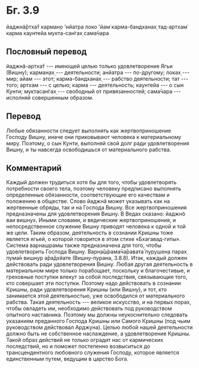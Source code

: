 # Бг. 3.9

йаджн̃а̄ртха̄т карман̣о 'нйатра локо 'йам̇ карма-бандханах̣ тад-артхам̇ карма
каунтейа мукта-сан̇гах̣ сама̄чара

## Пословный перевод

йаджн̃а-артха̄т --- имеющей целью только удовлетворение Ягьи (Вишну);
карман̣ах̣ --- деятельности; анйатра --- по-другому; локах̣ --- мир; айам
--- этот; карма-бандханах̣ --- рабство деятельности; тат --- того; артхам
--- с целью; карма --- деятельность; каунтейа --- о сын Кунти;
муктасан̇гах̣ --- свободный от привязанностей; сама̄чара --- исполняй
совершенным образом.

## Перевод

Любые обязанности следует выполнять как жертвоприношение Господу Вишну,
иначе они приковывают человека к материальному миру. Поэтому, о сын
Кунти, выполняй свой долг ради удовлетворения Вишну, и ты навсегда
освободишься от материального рабства.

## Комментарий

Каждый должен трудиться хотя бы для того, чтобы удовлетворять
потребности своего тела, поэтому человеку предписано выполнять
определенные обязанности, соответствующие его качествам и положению в
обществе. Слово йаджн̃а может указывать как на жертвенные обряды, так и
на Господа Вишну. Все жертвоприношения предназначены для удовлетворения
Вишну. В Ведах сказано: йаджн̃о ваи вишн̣ух̣. Иными словами, и ведические
жертвоприношения, и непосредственное служение Вишну приводят человека к
одной и той же цели. Таким образом, деятельность в сознании Кришны тоже
является ягьей, о которой говорится в этом стихе «Бхагавад-гиты».
Система варнашрамы также предназначена для того, чтобы удовлетворить
Господа Вишну. Варн̣а̄ш́рама̄ча̄равата̄ пурушен̣а парах̣ пума̄н вишн̣ур а̄ра̄дхйате
(Вишну-пурана, 3.8.8). Итак, каждый должен действовать ради
удовлетворения Вишну. Любая другая деятельность в материальном мире
только порабощает, поскольку и благочестивые, и греховные поступки
влекут за собой последствия, связывающие того, кто совершает эти
поступки. Поэтому надо действовать в сознании Кришны, ради
удовлетворения Кришны (или Вишну), и тот, кто занимается этой
деятельностью, уже освободился от материального рабства. Такая
деятельность --- великое искусство, и на первых порах, чтобы овладеть
им, необходимо действовать под руководством опытного наставника. Поэтому
мы должны неукоснительно следовать указаниям преданного Господа Кришны
или Самого Кришны (под чьим руководством действовал Арджуна). Целью
любой нашей деятельности должно быть не собственное наслаждение, а
удовлетворение Кришны. Такой образ действий не только оградит нас от
кармических последствий, но и поможет постепенно возвыситься до
трансцендентного любовного служения Господу, которое является
единственным путем, ведущим в царство Бога.
